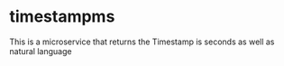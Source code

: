 # timestampms
This is a microservice that returns the Timestamp is seconds as well as natural language

